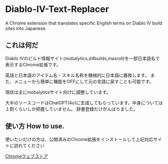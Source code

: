 # Diablo-IV-Text-Replacer
A Chrome extension that translates specific English terms on Diablo IV build sites into Japanese.

## これは何だ
Diablo IVのビルド情報サイト(mobalytics,d4builds,maxroll)を一部日本語名で表示するChrome拡張です。

英語と日本語のアイテム名・スキル名称を機械的に日本語に置換します。
また、メニューから簡単に機能をOFFにして元の言語に戻すことも可能です。

現状は主にmobalyticsサイト向けに調整しています。

大半のソースコードはChatGPT(4o)に生成してもらっています。中身については１割くらいしか把握していません。
辞書登録だけがんばりました。

## 使い方 How to use.
使いたいだけの方は、公開済みのChrome拡張をインストールして上記対応サイトに訪れてください

[Chromeウェブストア](https://chromewebstore.google.com/detail/diablo-iv-text-replacer/eglplmdfdpmjenfngageophapmdcngcl)

